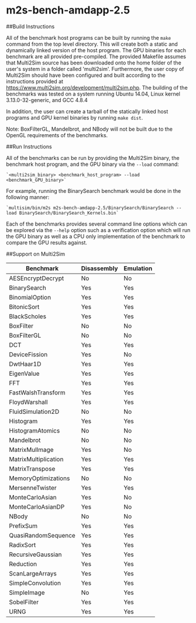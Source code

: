 # m2s-bench-amdapp-2.5

##Build Instructions

All of the benchmark host programs can be built by running the `make` command from the top level directory. This will create both a static and dynamically linked version of the host program. The GPU binaries for each benchmark are all provided pre-compiled. The provided Makefile assumes that Multi2Sim source has been downloaded onto the home folder of the user's system in a folder called 'multi2sim'. Furthermore, the user copy of Multi2Sim should have been configured and built according to the instructions provided at https://www.multi2sim.org/development/multi2sim.php. The building of the benchmarks was tested on a system running Ubuntu 14.04, Linux kernel 3.13.0-32-generic, and GCC 4.8.4

In addition, the user can create a tarball of the statically linked host programs and GPU kernel binaries by running `make dist`.

Note: BoxFilterGL, Mandelbrot, and NBody will not be built due to the OpenGL requirements of the benchmarks.

##Run Instructions

All of the benchmarks can be run by providing the Multi2Sim binary, the benchmark host program, and the GPU binary via the `--load` command:

	`<multi2sim_binary> <benchmark_host_program> --load <benchmark_GPU_binary>`

For example, running the BinarySearch benchmark would be done in the following manner:

	`multisim/bin/m2s m2s-bench-amdapp-2.5/BinarySearch/BinarySearch --load BinarySearch/BinarySearch_Kernels.bin`

Each of the benchmarks provides several command line options which can be explored via the `--help` option such as a verification option which will run the GPU binary as well as a CPU only implementation of the benchmark to compare the GPU results against.

##Support on Multi2Sim

| Benchmark            | Disassembly   | Emulation     |
|----------------------|---------------|---------------|
| AESEncryptDecrypt    | No            | No            |
| BinarySearch         | Yes           | Yes           |
| BinomialOption       | Yes           | Yes           |
| BitonicSort          | Yes           | Yes           |
| BlackScholes         | Yes           | Yes           |
| BoxFilter            | No            | No            |
| BoxFilterGL          | No            | No            |
| DCT                  | Yes           | Yes           |
| DeviceFission        | Yes           | No            |
| DwtHaar1D            | Yes           | Yes           |
| EigenValue           | Yes           | Yes           |
| FFT                  | Yes           | Yes           |
| FastWalshTransform   | Yes           | Yes           |
| FloydWarshall        | Yes           | Yes           |
| FluidSimulation2D    | No            | No            |
| Histogram            | Yes           | Yes           |
| HistogramAtomics     | No            | No            |
| Mandelbrot           | No            | No            |
| MatrixMulImage       | Yes           | No            |
| MatrixMultiplication | Yes           | Yes           |
| MatrixTranspose      | Yes           | Yes           |
| MemoryOptimizations  | No            | No            |
| MersenneTwister      | Yes           | Yes           |
| MonteCarloAsian      | Yes           | No            |
| MonteCarloAsianDP    | Yes           | No            |
| NBody                | No            | No            |
| PrefixSum            | Yes           | Yes           |
| QuasiRandomSequence  | Yes           | Yes           |
| RadixSort            | Yes           | Yes           |
| RecursiveGaussian    | Yes           | Yes           |
| Reduction            | Yes           | Yes           |
| ScanLargeArrays      | Yes           | Yes           |
| SimpleConvolution    | Yes           | Yes           |
| SimpleImage          | No            | Yes           |
| SobelFilter          | Yes           | Yes           |
| URNG                 | Yes           | Yes           |


